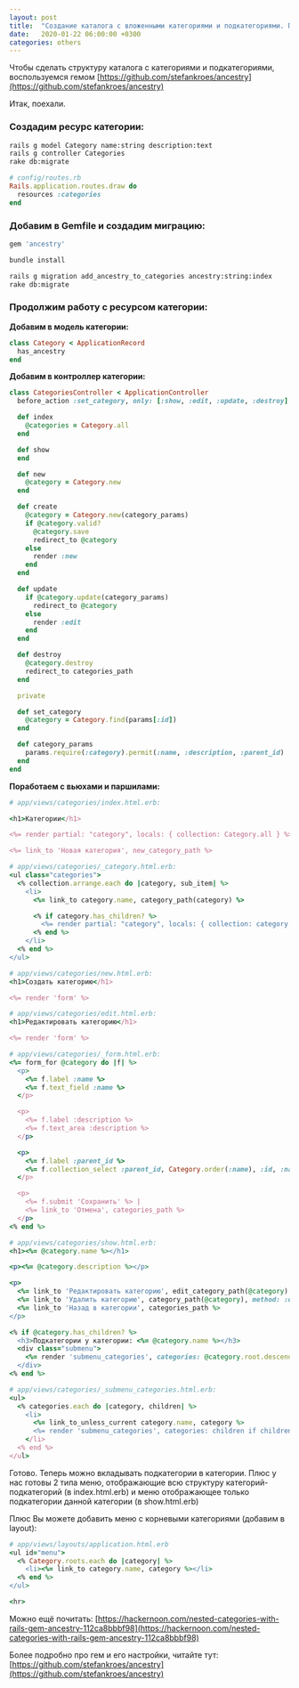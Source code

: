 ```yaml
---
layout: post
title:  "Создание каталога с вложенными категориями и подкатегориями. Подключаем гем ancestry"
date:   2020-01-22 06:00:00 +0300
categories: others
---
```


Чтобы сделать структуру каталога с категориями и подкатегориями, воспользуемся гемом [https://github.com/stefankroes/ancestry](https://github.com/stefankroes/ancestry)

Итак, поехали.

### Создадим ресурс категории:

```bash
rails g model Category name:string description:text
rails g controller Categories
rake db:migrate
```

```ruby
# config/routes.rb
Rails.application.routes.draw do
  resources :categories
end
```

### Добавим в Gemfile и создадим миграцию:
```ruby
gem 'ancestry'
```

```bash
bundle install
```

```bash
rails g migration add_ancestry_to_categories ancestry:string:index
rake db:migrate
```

### Продолжим работу с ресурсом категории:

**Добавим в модель категории:**

```ruby
class Category < ApplicationRecord
  has_ancestry
end
```

**Добавим в контроллер категории:**

```ruby
class CategoriesController < ApplicationController
  before_action :set_category, only: [:show, :edit, :update, :destroy]

  def index
    @categories = Category.all
  end

  def show
  end

  def new
    @category = Category.new
  end

  def create
    @category = Category.new(category_params)
    if @category.valid?
      @category.save
      redirect_to @category
    else
      render :new
    end
  end

  def update
    if @category.update(category_params)
      redirect_to @category
    else
      render :edit
    end
  end

  def destroy
    @category.destroy
    redirect_to categories_path
  end

  private

  def set_category
    @category = Category.find(params[:id])
  end

  def category_params
    params.require(:category).permit(:name, :description, :parent_id)
  end
end
```

**Поработаем с вьюхами и паршилами:**

```ruby
# app/views/categories/index.html.erb:

<h1>Категории</h1>

<%= render partial: "category", locals: { collection: Category.all } %>

<%= link_to 'Новая категория', new_category_path %>
```

```ruby
# app/views/categories/_category.html.erb:
<ul class="categories">
  <% collection.arrange.each do |category, sub_item| %>
    <li>
      <%= link_to category.name, category_path(category) %>

      <% if category.has_children? %>
        <%= render partial: "category", locals: { collection: category.children } %>
      <% end %>
    </li>
  <% end %>
</ul>
```

```ruby
# app/views/categories/new.html.erb:
<h1>Создать категорию</h1>

<%= render 'form' %>
```

```ruby
# app/views/categories/edit.html.erb:
<h1>Редактировать категорию</h1>

<%= render 'form' %>
```

```ruby
# app/views/categories/_form.html.erb:
<%= form_for @category do |f| %>
  <p>
    <%= f.label :name %>
    <%= f.text_field :name %>
  </p>

  <p>
    <%= f.label :description %>
    <%= f.text_area :description %>
  </p>

  <p>
    <%= f.label :parent_id %>
    <%= f.collection_select :parent_id, Category.order(:name), :id, :name, include_blank: true %>
  </p>

  <p>
    <%= f.submit 'Сохранить' %> |
    <%= link_to 'Отмена', categories_path %>
  </p>
<% end %>
```

```ruby
# app/views/categories/show.html.erb:
<h1><%= @category.name %></h1>

<p><%= @category.description %></p>

<p>
  <%= link_to 'Редактировать категорию', edit_category_path(@category) %> |
  <%= link_to 'Удалить категорию', category_path(@category), method: :delete, data: { confirm: 'Точно удалить?' } %> |
  <%= link_to 'Назад в категории', categories_path %>
</p>

<% if @category.has_children? %>
  <h3>Подкатегории у категории: <%= @category.name %></h3>
  <div class="submenu">
    <%= render 'submenu_categories', categories: @category.root.descendants.arrange %>
  </div>
<% end %>
```

```ruby
# app/views/categories/_submenu_categories.html.erb:
<ul>
  <% categories.each do |category, children| %>
    <li>
      <%= link_to_unless_current category.name, category %>
      <%= render 'submenu_categories', categories: children if children.present? %>
    </li>
  <% end %>
</ul>
```

Готово. Теперь можно вкладывать подкатегории в категории. Плюс у нас готовы 2 типа меню, отображающие всю структуру категорий-подкатегорий (в index.html.erb) и меню отображающее только подкатегории данной категории (в show.html.erb)

Плюс Вы можете добавить меню с корневыми категориями (добавим в layout):

```ruby
# app/views/layouts/application.html.erb
<ul id="menu">
  <% Category.roots.each do |category| %>
    <li><%= link_to category.name, category %></li>
  <% end %>
</ul>

<hr>
```

Можно ещё почитать: [https://hackernoon.com/nested-categories-with-rails-gem-ancestry-112ca8bbbf98](https://hackernoon.com/nested-categories-with-rails-gem-ancestry-112ca8bbbf98)

Более подробно про гем и его настройки, читайте тут: [https://github.com/stefankroes/ancestry](https://github.com/stefankroes/ancestry)